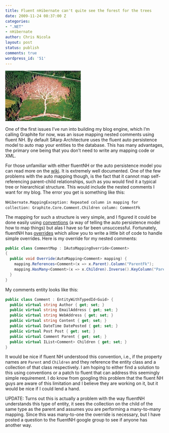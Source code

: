 ```yaml
---
title: Fluent nHibernate can't quite see the forest for the trees
date: 2009-11-24 08:37:00 Z
categories:
- ".NET"
- nHibernate
author: Chris Nicola
layout: post
status: publish
comments: true
wordpress_id: '51'
---
```


![forestandtree][1]

One of the first issues I’ve run into building my blog engine, which I’m calling Graphite for now, was an issue mapping nested comments using fluent NH.  By default S#arp Architecture uses the fluent auto persistence model to auto map your entities to the database.  This has many advantages, the primary one being that you don’t need to write any mapping code or XML. 

<!--more-->

For those unfamiliar with either fluentNH or the auto persistence model you can read more on the [wiki][2].  It is extremely well documented.  One of the few problems with the auto mapping though, is the fact that it cannot map self-referencing parent-child relationships, such as you would find it a typical tree or hierarchical structure.  This would include the nested comments I want for my blog.  The error you get is something like this:

`NHibernate.MappingException: Repeated column in mapping for collection: Graphite.Core.Comment.Children column: CommentFk`

The mapping for such a structure is very simple, and I figured it could be done easily using [conventions][3] (a way of telling the auto persistence model how to map things) but alas I have so far been unsuccessful.  Fortunately, fluentNH has [overrides][4] which allow you to write a little bit of code to handle simple overrides.  Here is my override for my nested comments:

```csharp
public class CommentMap : IAutoMappingOverride<Comment>
{ 
  public void Override(AutoMapping<Comment> mapping) { 
    mapping.References<Comment>(x => x.Parent).Column("ParentFk"); 
    mapping.HasMany<Comment>(x => x.Children).Inverse().KeyColumn("ParentFk"); 
  } 
} 
```

My comments entity looks like this:

```csharp
public class Comment : EntityWithTypedId<Guid> { 
  public virtual string Author { get; set; } 
  public virtual string EmailAddress { get; set; } 
  public virtual string WebAddress { get; set; } 
  public virtual string Content { get; set; } 
  public virtual DateTime DatePosted { get; set; } 
  public virtual Post Post { get; set; } 
  public virtual Comment Parent { get; set; } 
  public virtual IList<Comment> Children { get; set; } 
} 
```

It would be nice if fluent NH understood this convention, i.e., if the property names are `Parent` and `Children` and they reference the entity class and a collection of that class respectively.  I am hoping to either find a solution to this using conventions or a patch to fluent that can address this seemingly simple requirement.  I do know from googling this problem that the fluent NH guys are aware of this limitation and I believe they are working on it, but it would be nice if I could lend a hand.

UPDATE: Turns out this is actually a problem with the way fluentNH understands this type of entity, it sees the collection on the child of the same type as the parent and assumes you are performing a many-to-many mapping.  Since this was many-to-one the override is necessary, but I have posted a question to the fluentNH google group to see if anyone has another way.

   [1]: /images/forestandtree1.jpg (forestandtree)
   [2]: http://wiki.fluentnhibernate.org/Auto_mapping
   [3]: http://wiki.fluentnhibernate.org/Auto_mapping#Conventions
   [4]: http://wiki.fluentnhibernate.org/Auto_mapping#Altering_entities

